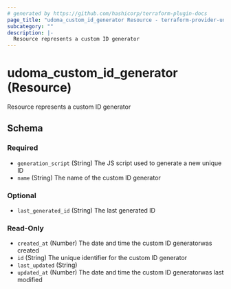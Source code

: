 ```yaml
---
# generated by https://github.com/hashicorp/terraform-plugin-docs
page_title: "udoma_custom_id_generator Resource - terraform-provider-udoma"
subcategory: ""
description: |-
  Resource represents a custom ID generator
---
```


# udoma_custom_id_generator (Resource)

Resource represents a custom ID generator



<!-- schema generated by tfplugindocs -->
## Schema

### Required

- `generation_script` (String) The JS script used to generate a new unique ID
- `name` (String) The name of the custom ID generator

### Optional

- `last_generated_id` (String) The last generated ID

### Read-Only

- `created_at` (Number) The date and time the custom ID generatorwas created
- `id` (String) The unique identifier for the custom ID generator
- `last_updated` (String)
- `updated_at` (Number) The date and time the custom ID generatorwas last modified


